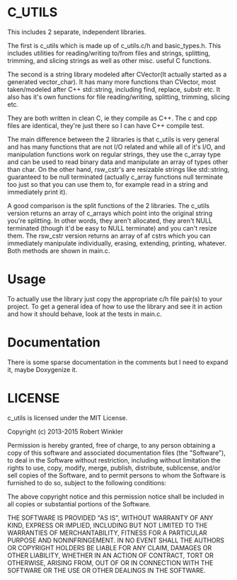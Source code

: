 
C_UTILS
=======
This includes 2 separate, independent libraries.

The first is c_utils which is
made up of c_utils.c/h and basic_types.h.  This includes utilities for reading/writing
to/from files and strings, splitting, trimming, and slicing strings as well as other misc. useful
C functions.

The second is a string library modeled after CVector(It actually started
as a generated vector_char).  It has many more functions than CVector, most taken/modeled
after C++ std::string, including find, replace, substr etc.  It also has it's own functions
for file reading/writing, splitting, trimming, slicing etc.

They are both written in clean C, ie they compile as C++.  The c and cpp files are identical,
they're just there so I can have C++ compile test.

The main difference between the 2 libraries is that c_utils is very general and has many
functions that are not I/O related and while all of it's I/O, and manipulation functions work on
regular strings, they use the c_array type and can be used to read binary data and manipulate
an array of types other than char.  On the other hand, rsw_cstr's are resizable strings like
std::string, guaranteed to be null terminated (actually c_array functions null terminate too
just so that you can use them to, for example read in a string and immediately print it).

A good comparison is the split functions of the 2 libraries.  The c_utils version returns
an array of c_arrays which point into the original string you're splitting.  In other words, they aren't
allocated, they aren't NULL terminated (though it'd be easy to NULL terminate) and you can't
resize them.  The rsw_cstr version returns an array of af cstrs which you can immediately
manipulate individually, erasing, extending, printing, whatever.  Both methods are shown in main.c.


Usage
=====
To actually use the library just copy the appropriate c/h file pair(s) to your project.
To get a general idea of how to use the library and see it in action and how it should
behave, look at the tests in main.c.

Documentation
=============
There is some sparse documentation in the comments but I need to expand it, maybe Doxygenize it.


LICENSE
=======
c_utils is licensed under the MIT License.

Copyright (c) 2013-2015 Robert Winkler

Permission is hereby granted, free of charge, to any person obtaining a copy of this software and associated
documentation files (the "Software"), to deal in the Software without restriction, including without limitation
the rights to use, copy, modify, merge, publish, distribute, sublicense, and/or sell copies of the Software, and
to permit persons to whom the Software is furnished to do so, subject to the following conditions:

The above copyright notice and this permission notice shall be included in all copies or substantial portions of the Software.

THE SOFTWARE IS PROVIDED "AS IS", WITHOUT WARRANTY OF ANY KIND, EXPRESS OR IMPLIED, INCLUDING BUT NOT LIMITED
TO THE WARRANTIES OF MERCHANTABILITY, FITNESS FOR A PARTICULAR PURPOSE AND NONINFRINGEMENT. IN NO EVENT SHALL
THE AUTHORS OR COPYRIGHT HOLDERS BE LIABLE FOR ANY CLAIM, DAMAGES OR OTHER LIABILITY, WHETHER IN AN ACTION OF
CONTRACT, TORT OR OTHERWISE, ARISING FROM, OUT OF OR IN CONNECTION WITH THE SOFTWARE OR THE USE OR OTHER DEALINGS
IN THE SOFTWARE.
